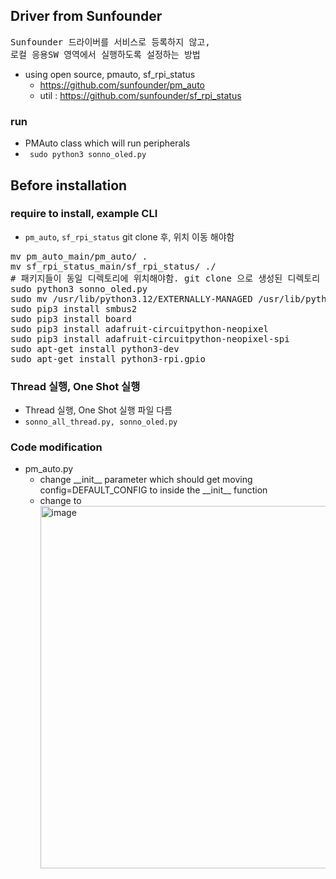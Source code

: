 ## Driver from Sunfounder 
<pre>
Sunfounder 드라이버를 서비스로 등록하지 않고,
로컬 응용SW 영역에서 실행하도록 설정하는 방법 
</pre>
- using open source, pmauto, sf_rpi_status
  - https://github.com/sunfounder/pm_auto
  - util : https://github.com/sunfounder/sf_rpi_status

### run
- PMAuto class which will run peripherals
- <code> sudo python3 sonno_oled.py </code>
  
## Before installation
### require to install, example CLI
- <code>pm_auto</code>, <code>sf_rpi_status</code> git clone 후, 위치 이동 해야함
<pre>
mv pm_auto_main/pm_auto/ .
mv sf_rpi_status_main/sf_rpi_status/ ./
# 패키지들이 동일 디렉토리에 위치해야함. git clone 으로 생성된 디렉토리 하위에 package 위치함. 위치 변경 필요함 
sudo python3 sonno_oled.py 
sudo mv /usr/lib/python3.12/EXTERNALLY-MANAGED /usr/lib/python3.12/EXTERNALLY-MANAGED_OLD
sudo pip3 install smbus2 
sudo pip3 install board
sudo pip3 install adafruit-circuitpython-neopixel
sudo pip3 install adafruit-circuitpython-neopixel-spi
sudo apt-get install python3-dev 
sudo apt-get install python3-rpi.gpio
</pre>

### Thread 실행, One Shot 실행
- Thread 실행, One Shot 실행 파일 다름
- <code>sonno_all_thread.py, sonno_oled.py</code>
    
### Code modification
- pm_auto.py
  - change \_\_init\_\_ parameter which should get moving config=DEFAULT_CONFIG to inside the \_\_init\_\_ function 
  - change to <img width="580" alt="image" src="https://github.com/user-attachments/assets/cd10f814-5b7e-4aca-a5cc-a1ffdb218d0c">

